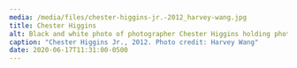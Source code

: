 ```yaml
---
media: /media/files/chester-higgins-jr.-2012_harvey-wang.jpg
title: Chester Higgins
alt: Black and white photo of photographer Chester Higgins holding photograph
caption: "Chester Higgins Jr., 2012. Photo credit: Harvey Wang"
date: 2020-06-17T11:31:00-0500
---
```

